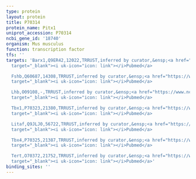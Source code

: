 ```yaml
---
type: protein
layout: protein
title: P70314
protein_name: Pitx1
uniprot_accession: P70314
ncbi_gene_id: '18740'
organism: Mus musculus
function: transcription factor
tfs: ''
targets: 'Barx1,Q9ER42,12022,TRRUST,inferred by curator,&ensp;<a href="https://www.ncbi.nlm.nih.gov/pubmed/?term=18082678%5Buid%5D"
  target="_blank"><i uk-icon="icon: link"></i>Pubmed</a>

  Fshb,Q60687,14308,TRRUST,inferred by curator,&ensp;<a href="https://www.ncbi.nlm.nih.gov/pubmed/?term=18339718%5Buid%5D"
  target="_blank"><i uk-icon="icon: link"></i>Pubmed</a>

  Lhb,O09108,-,TRRUST,inferred by curator,&ensp;<a href="https://www.ncbi.nlm.nih.gov/pubmed/?term=22865884%5Buid%5D"
  target="_blank"><i uk-icon="icon: link"></i>Pubmed</a>

  Tbx1,P70323,21380,TRRUST,inferred by curator,&ensp;<a href="https://www.ncbi.nlm.nih.gov/pubmed/?term=18082678%5Buid%5D"
  target="_blank"><i uk-icon="icon: link"></i>Pubmed</a>

  Litaf,Q9JLJ0,56722,TRRUST,inferred by curator,&ensp;<a href="https://www.ncbi.nlm.nih.gov/pubmed/?term=18082678%5Buid%5D"
  target="_blank"><i uk-icon="icon: link"></i>Pubmed</a>

  Tbx4,P70325,21387,TRRUST,inferred by curator,&ensp;<a href="https://www.ncbi.nlm.nih.gov/pubmed/?term=10049363%5Buid%5D"
  target="_blank"><i uk-icon="icon: link"></i>Pubmed</a>

  Tert,O70372,21752,TRRUST,inferred by curator,&ensp;<a href="https://www.ncbi.nlm.nih.gov/pubmed/?term=21300782%5Buid%5D"
  target="_blank"><i uk-icon="icon: link"></i>Pubmed</a>'
binding_sites: ''
---
```

